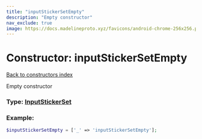 ```yaml
---
title: "inputStickerSetEmpty"
description: "Empty constructor"
nav_exclude: true
image: https://docs.madelineproto.xyz/favicons/android-chrome-256x256.png
---
```

# Constructor: inputStickerSetEmpty  
[Back to constructors index](/API_docs/constructors/index.html)



Empty constructor




### Type: [InputStickerSet](/API_docs/types/InputStickerSet.html)


### Example:

```php
$inputStickerSetEmpty = ['_' => 'inputStickerSetEmpty'];
```  
